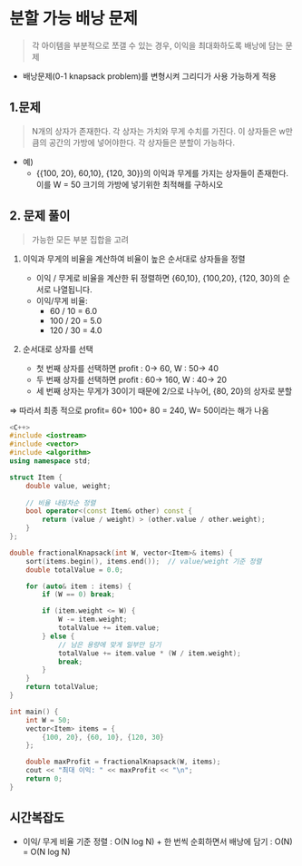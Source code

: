 # 분할 가능 배낭 문제
> 각 아이템을 부분적으로 쪼갤 수 있는 경우, 이익을 최대화하도록 배낭에 담는 문제
- 배낭문제(0-1 knapsack problem)를 변형시켜 그리디가 사용 가능하게 적용

## 1.문제
> 
> N개의 상자가 존재한다. 각 상자는 가치와 무게 수치를 가진다. 이 상자들은 w만큼의 공간의 가방에 넣어야한다. 각 상자들은 분할이 가능하다.

- 예) 
  - {{100, 20}, 60,10}, {120, 30}}의 이익과 무게를 가지는 상자들이 존재한다. 이를 W = 50 크기의 가방에 넣기위한 최적해를 구하시오

## 2. 문제 풀이
> 가능한 모든 부분 집합을 고려

1. 이익과 무게의 비율을 계산하여 비율이 높은 순서대로 상자들을 정렬
   -  이익 / 무게로 비율을 계산한 뒤 정렬하면 {60,10}, {100,20}, {120, 30}의 순서로 나열됩니다.
     - 이익/무게 비율: 
       - 60 / 10 = 6.0 
       - 100 / 20 = 5.0 
       - 120 / 30 = 4.0


2. 순서대로 상자를 선택 
   - 첫 번째 상자를 선택하면 profit : 0-> 60, W : 50-> 40
   - 두 번째 상자를 선택하면 profit : 60-> 160, W : 40-> 20
   - 세 번째 상자는 무게가 30이기 때문에 2/으로 나누어, {80, 20}의 상자로 분할

⇒ 따라서 최종 적으로 profit= 60+ 100+ 80 = 240, W= 50이라는 해가 나옴

```C++ 
<C++>
#include <iostream>
#include <vector>
#include <algorithm>
using namespace std;

struct Item {
    double value, weight;
    
    // 비율 내림차순 정렬
    bool operator<(const Item& other) const {
        return (value / weight) > (other.value / other.weight);
    }
};

double fractionalKnapsack(int W, vector<Item>& items) {
    sort(items.begin(), items.end());  // value/weight 기준 정렬
    double totalValue = 0.0;

    for (auto& item : items) {
        if (W == 0) break;

        if (item.weight <= W) {
            W -= item.weight;
            totalValue += item.value;
        } else {
            // 남은 용량에 맞게 일부만 담기
            totalValue += item.value * (W / item.weight);
            break;
        }
    }
    return totalValue;
}

int main() {
    int W = 50;
    vector<Item> items = {
        {100, 20}, {60, 10}, {120, 30}
    };

    double maxProfit = fractionalKnapsack(W, items);
    cout << "최대 이익: " << maxProfit << "\n";
    return 0;
}

```

## 시간복잡도
- 이익/ 무게 비율 기준 정렬 : O(N log N) + 한 번씩 순회하면서 배낭에 담기 : O(N) = O(N log N)
